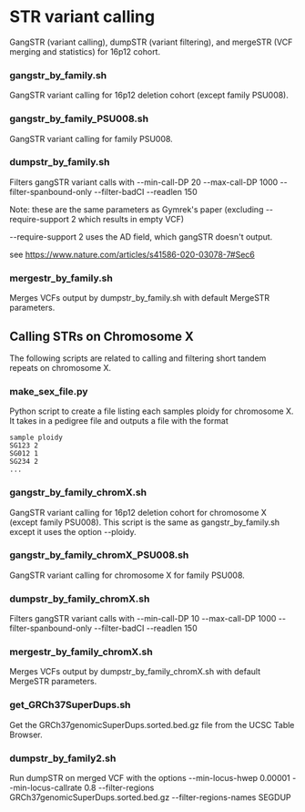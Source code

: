 # STR variant calling
GangSTR (variant calling), dumpSTR (variant filtering), and mergeSTR (VCF merging and statistics) for 16p12 cohort.

### gangstr_by_family.sh

GangSTR variant calling for 16p12 deletion cohort (except family PSU008).

### gangstr_by_family_PSU008.sh

GangSTR variant calling for family PSU008.

### dumpstr_by_family.sh

Filters gangSTR variant calls with --min-call-DP 20	--max-call-DP 1000	--filter-spanbound-only	--filter-badCI	--readlen 150

Note: these are the same parameters as Gymrek's paper (excluding --require-support 2 which results in empty VCF)

--require-support 2 uses the AD field, which gangSTR doesn't output.

see https://www.nature.com/articles/s41586-020-03078-7#Sec6

### mergestr_by_family.sh

Merges VCFs output by dumpstr_by_family.sh with default MergeSTR parameters.

## Calling STRs on Chromosome X

The following scripts are related to calling and filtering short tandem repeats on chromosome X.

### make_sex_file.py

Python script to create a file listing each samples ploidy for chromosome X. It takes in a pedigree file and outputs a file with the format

```
sample ploidy
SG123 2
SG012 1
SG234 2
...
```

### gangstr_by_family_chromX.sh

GangSTR variant calling for 16p12 deletion cohort for chromosome X (except family PSU008). This script is the same as gangstr_by_family.sh except it uses the option --ploidy.

### gangstr_by_family_chromX_PSU008.sh

GangSTR variant calling for chromosome X for family PSU008.

### dumpstr_by_family_chromX.sh

Filters gangSTR variant calls with --min-call-DP 10	--max-call-DP 1000	--filter-spanbound-only	--filter-badCI	--readlen 150

### mergestr_by_family_chromX.sh

Merges VCFs output by dumpstr_by_family_chromX.sh with default MergeSTR parameters.

### get_GRCh37SuperDups.sh

Get the GRCh37genomicSuperDups.sorted.bed.gz file from the UCSC Table Browser.

### dumpstr_by_family2.sh

Run dumpSTR on merged VCF with the options --min-locus-hwep 0.00001 --min-locus-callrate 0.8 --filter-regions GRCh37genomicSuperDups.sorted.bed.gz	--filter-regions-names SEGDUP
